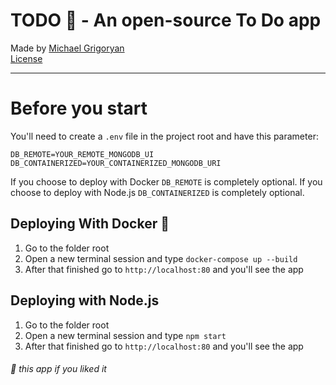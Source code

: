 # TODO 📃 - An open-source To Do app

Made by [Michael Grigoryan](https://github.com/MichaelGrigoryan)
<br>
[License](./)
<hr>

# Before you start
You'll need to create a `.env` file in the project root and have this parameter:<br>
```
DB_REMOTE=YOUR_REMOTE_MONGODB_UI
DB_CONTAINERIZED=YOUR_CONTAINERIZED_MONGODB_URI
```
If you choose to deploy with Docker `DB_REMOTE` is completely optional.
If you choose to deploy with Node.js `DB_CONTAINERIZED` is completely optional.

## Deploying With Docker 🐳
 1. Go to the folder root
 2. Open a new terminal session and type `docker-compose up --build`
 3. After that finished go to `http://localhost:80` and you'll see the app

## Deploying with Node.js 
 1. Go to the folder root
 2. Open a new terminal session and type `npm start`
 3. After that finished go to `http://localhost:80` and you'll see the app

###### 🌟 this app if you liked it
